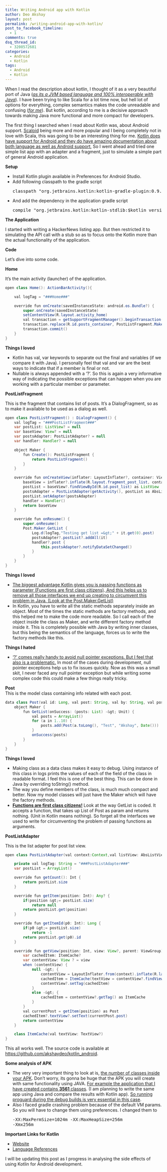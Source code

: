 ```yaml
---
title: Writing Android app with Kotlin
author: Deo Akshay
layout: post
permalink: /writing-android-app-with-kotlin/
post_to_facebook_timeline:
  - 1
comments: true
dsq_thread_id:
  - 3208572681
categories:
  - Android
  - Kotlin
tags:
  - Android
  - Kotlin
---
```

When I read the description about kotlin, I thought of it as a very beautiful port of Java (<span style="text-decoration: underline;"><em>as its a JVM based language and 100% interoperable with Java</em></span>). I have been trying to like Scala for a lot time now, but hell lot of options for everything, complex semantics makes the code unreadable and confusing (<span style="text-decoration: underline;"><em>for me</em></span>). But kotlin, according to me is a decisive approach towards making Java more functional and more compact for developers.

The first thing I searched when I read about Kotlin was, about Android support. <a title="Scaloid" href="https://github.com/pocorall/scaloid/" target="_blank">Scaloid</a> being more and more popular and I being completely not in love with Scala, this was going to be an interesting thing for me. <span style="text-decoration: underline;">Kotlin does have support for Android and they do have amazing documentation about both language as well as Android support</span>, So I went ahead and tried one simple list app with an adapter and a fragment, just to simulate a simple part of general Android application.

**Setup**

  * Install Kotlin plugin available in Preferences for Android Studio.
  * Add following classpath to the gradle script 
    <pre>classpath "org.jetbrains.kotlin:kotlin-gradle-plugin:0.9.206"
</pre>

  * And add the dependency in the application gradle script 
    <pre>compile "org.jetbrains.kotlin:kotlin-stdlib:$kotlin_version"
</pre>

**The Application**

I started with writing a HackerNews listing app. But then restricted it to simulating the API call with a stub so as to focus onto the Kotlin more than the actual functionality of the application.

**Code**

Let&#8217;s dive into some code.

**Home**

It&#8217;s the main activity (launcher) of the application.
```java Home Activity
open class Home(): ActionBarActivity(){

    val logTag = "###Home###"

    override fun onCreate(savedInstanceState: android.os.Bundle?) {
        super.onCreate(savedInstanceState)
        setContentView(R.layout.activity_home)
        val transaction = getSupportFragmentManager().beginTransaction()
        transaction.replace(R.id.posts_container, PostListFragment.Maker.Create())
        transaction.commit()
    }
}
```

**Things I loved**

  * Kotlin has val, var keywords to separate out the final and variables (if we compare it with Java). I personally feel that val and var are the best ways to indicate that if a member is final or not.
  * Nullable is always appended with a &#8216;?&#8217;. So this is again a very informative way of indicating the possible exceptions that can happen when you are working with a particular member or parameter.

**PostListFragment**

This is the fragment that contains list of posts. It&#8217;s a DialogFragment, so as to make it available to be used as a dialog as well.

``` java Post List Fragment
open class PostListFragment() : DialogFragment() {
    val logTag = "###PostListFragment###"
    var postList: ListView? = null
    var baseView: View? = null
    var postsAdapter: PostListAdapter? = null
    var handler: Handler? = null

    object Maker {
        fun Create(): PostListFragment {
            return PostListFragment()
        }
    }

    override fun onCreateView(inflater: LayoutInflater?, container: ViewGroup?, savedInstanceState: Bundle?): View? {
        baseView = inflater?.inflate(R.layout.fragment_post_list, container, false)
        postList = baseView?.findViewById(R.id.post_list) as ListView
        postsAdapter = PostListAdapter(getActivity(), postList as AbsListView)
        postList.setAdapter(postsAdapter)
        handler = Handler()
        return baseView
    }

    override fun onResume() {
        super.onResume()
        Post.Maker.GetList {
            Log.d(logTag,"Testing get list =&gt;" + it.get(0).post)
            postsAdapter?.postList?.addAll(it)
            handler?.post {
                this.postsAdapter?.notifyDataSetChanged()
            }
        }
    }
}
```

**Things I loved**

  * <span style="text-decoration: underline;">The biggest advantage Kotlin gives you is passing functions as parameter (Functions are first class citizens)</span>.<span style="text-decoration: underline;"> And this helps us to remove all those interfaces we end up creating to circumvent this problem in Java. (Look at the Post.Maker.GetList)</span>
  * In Kotlin, you have to write all the static methods separately inside an object. Most of the times the static methods are factory methods, and this helped me to make the code more readable. So I call each of the object inside the class as Maker, and write different factory method inside it. This is completely possible with Java by writing inner classes, but this being the semantics of the language, forces us to write the factory methods like this.

**Things I hated**

  * <span style="text-decoration: underline;">&#8216;?&#8217; comes really handy to avoid null pointer exceptions. But I feel that also is a problematic.</span> In most of the cases during development, null pointer exceptions help us to fix issues quickly. Now as this was a small skit, I never faced any null pointer exception but while writing some complex code this could make a few things really tricky.

**Post**  
This is the model class containing info related with each post.

``` java Post Model
data class Post(val id: Long, val post: String, val by: String, val postedAt: Date) {
    object Maker {
        fun GetList(onSuccess: (posts: List) -&gt; Unit) {
            val posts = ArrayList()
            for (a in 1..10) {
                posts.add(Post(a.toLong(), "Test", "Akshay", Date()))
            }
            onSuccess(posts)
        }
    }
}
```

**Things I loved**

  * Making class as a data class makes it easy to debug. Using instance of this class in logs prints the values of each of the field of the class in readable format. I feel this is one of the best thing. This can be done in Java by overriding toString() method.
  * The way you define members of the class, is much much compact and better. Now my model classes will just have the Maker which will have the factory methods.
  * <span style="text-decoration: underline;"><strong>Functions are first class citizens!</strong></span> Look at the way GetList is coded. It accepts a function, that takes up List of Post as param and returns nothing. (Unit in Kotlin means nothing). So forget all the interfaces we used to write for circumventing the problem of passing functions as arguments.

**PostListAdapter**

This is the list adapter for post list view.

```java List Adapter
open class PostListAdapter(val context:Context,val listView: AbsListView): BaseAdapter(){

    private val logTag: String = "###PostListAdapter###"
    var postList = ArrayList()

    override fun getCount(): Int {
        return postList.size
    }

    override fun getItem(position: Int): Any? {
        if(position &gt;= postList.size)
            return null
        return postList.get(position)
    }

    override fun getItemId(p0: Int): Long {
        if(p0 &gt;= postList.size)
            return -1
        return postList.get(p0).id
    }

    override fun getView(position: Int, view: View?, parent: ViewGroup): View? {
        var cachedItem: ItemCache?
        var contentView: View ? = view
        when (contentView) {
            null -&gt; {
                contentView = LayoutInflater.from(context).inflate(R.layout.layout_post_item, parent, false)
                cachedItem = ItemCache(textView = contentView?.findViewById(R.id.post) as TextView)
                contentView?.setTag(cachedItem)
            }
            else -&gt; {
                cachedItem = contentView?.getTag() as ItemCache
            }
        }
        val currentPost = getItem(position) as Post
        cachedItem?.textView?.setText(currentPost.post)
        return contentView
    }

    class ItemCache(val textView: TextView?)
}
```

This all works well. The source code is available at <https://github.com/akshaydeo/kotlin_android>.

**Some analysis of APK**

  * The very very important thing to look at is, <span style="text-decoration: underline;">the number of classes inside your APK</span>. Don&#8217;t worry, its gonna be huge that the APK you will create with same functionality using JAVA. <span style="text-decoration: underline;">For example the application that I have created contains <strong>3561</strong> classes</span>. (I am planning to write the same app using Java and compare the results with Kotlin app). <span style="text-decoration: underline;">So running proguard during the debug builds is very essential in this case</span>.
  * Also I faced gradle crashing problem because of the default VM params. So you will have to change them using preferences. I changed them to <pre class="">-XX:MaxPermSize=1024m -XX:MaxHeapSize=256m -Xmx256m
</pre>

**Important Links for Kotlin**

  * [Website][1]
  * [Language References][2]

I will be updating this post as I progress in analysing the side effects of using Kotlin for Android development.

 [1]: http://kotlinlang.org/
 [2]: http://kotlinlang.org/docs/reference/
